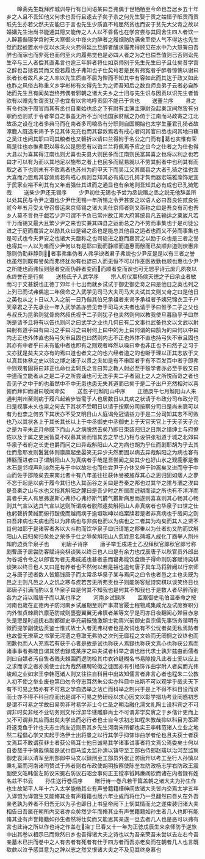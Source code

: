 <!-- { "loadSidebar": true } -->
　　皞斋先生既拜胙城训导行有日间语某曰吾弗偶于世栖栖至今命也吾居乡五十年乡之人且不吾知他又何求也吾行且逺去子矣子柰之何先生娶于贡之姑恒子眡贡而贡眡先生亦若父然夫安能已于言也先生少质直不茍屈然贫也而安于贫先大父竒之故以婚媾先生治尚书能通其隠又能传之人人以不昏昏也在学宫尝与其同舍生四人者饮一人醉暮偕寝学宫时天大寒御火中夜火灼醉者之履烟防防满舍至使人气不得达也先生觉而起裭置水中反以水沃火火弗得延比旦醉者醒求履弗得顾见在水中乃大怒詈曰吾醉也而寐也而非死也而何至火灼履弗觉也是必四人者之为之也偿吾值则已否则讼先生卒与三人者偿其直弗言也逾三年醉者将仕如京师别于先生先生曰子且仕矣昔学宫之醉也吾拯若焚而又偿若履也子弗知也子仕矣茍若是民有弗寃者乎醉者惊愧以谢曰长者长者故凡乡之人率以先生质直不屈为惮而不知其中有容如此而其达于政又如此也胙之风俗古称重义乡学彬彬有文得先生为之师吾知后之数良师良弟子云者必自胙始而先生且有闻矣岂终弗偶者邪朝之诸大夫乡之士旧与先生识与因贡以识先生者皆欲有以赠先生谓贡犹子也宜有以言呜呼贡固不能已于言也
　　送董兰序
　　县之有令也昉于周官而其有丞也自秦始也丞之下有尉有主簿主簿尉杂起秦汉间然皆有分职而丞则贰于令者举县之事盖无所不当问也国家财赋之办倚于江南而马政寄之江北故丞之设在北者多典马而在南者多司粮丞有分职则自国朝始也太学生董君孔猗者故涿鹿人既选来谒予予见其体充充也而其容敛焉若有戒心者问其官曰丞也问其地曰蘓之吴江也问其职曰司其粮者也又磬折以请曰兰得附于名公之门而有葛也实惟有荣焉是往也亦惟弗职以辱名公是愳愿有以诲兰兰将佩焉予应之曰今之仕者之为仕也得大县以为喜其得江南也则尤喜也夫县大则民多而江南则民富其喜之也将以利之也若曰才可以有为而以其地足以施布之者上也民多而赋易就以不劳其躬者中也利其有而取之者下也则未有不败焉者也苏州为府甲天下而吴江又其属县之大者孔猗之往也宜大喜而乃愳焉其容敛焉若有戒心焉则吾知其必有成已孔猗才隽而器宏端雅藻饰足宜于民家业裕不利其有又年甫强仕其进而之通显也有余地则吾知其必有成也已孔猗勉哉
　　送柴少尹还无锡序
　　少尹初仕无锡也予尝为丞説赠之丞之説无他辞盖所以处其民与令尹之道也少尹仕无锡一年所锡之令尹甚安之以语人必曰吾良佐贰良佐贰今年五月受太守召督运来京师锡之诸大夫仕京师者则又亟称之曰是吾良有司也吾乡人莫不言也于戯若少尹可谓不予负已常州故江南大府其统县凡五输运之粟嵗凡若干万而锡又最大且繁少尹之来也实兼其四县之运而总之乃不劳而事集也于是司徒公进之于庭而嘉赏之以励其众曰是锡之丞也是能总其他县之运者也而又不劳而事集也是可式也今夫尹安之也诸大夫亟称之也司徒进之庭而嘉赏之以励于众也是三者之誉也得其一人以为难而少尹何以有是耶曰勤而静顺而道惠而慤而已矣顺非道则谀惠非慤则伪勤非静则者事弗集伪者人弗孚谀者君子弗説也少尹反是是以有三者之誉也虽然则既有誉矣而弗终犹勿有也谚曰人而无恒不可以作巫医故勤也顺也惠也少尹之所能也而弗恒则慤者变而伪静者变而而顺者变而谀也可无愳乎诗云庻几夙夜以永终誉在是行矣
　　送杨氏子入武学序
　　宗人府仪賔杨侯天徳之子曰承业者敏而习于文甚鋭也正徳丁夘年十七出而就乡试试于御史御史竒之曰是他日之英也列之上列已而试弗偶逾二年侯命之入武学见司马大夫司马大夫试其文则又竒之曰是他日之英也从之卜日以入入之前一日乃偕其伯兄承祖者来谒予承祖者予姨兄锦衣卫千户天章君之子先承业一年入武学盖亦尝见竒于司马大夫者也请于予曰惟予二子之父也与叔氏为昆弟则犹骨肉然叔氏视予二子则犹子也夫然则何以教我使旦暮励乎予曰然防是请予且将有以告也则问之曰武学之业也几何曰有二文事也武备也文以文武以射曰射有道乎曰有曰习之乎曰习之曰射何上曰中的为上曰何谓的曰鹄为的曰何以中曰内志正也外体直也持弓矢审且固也曰然则内志不正也外体不直也持弓矢不审且固也其亦有中者乎曰未有能中者也即有之则观者哗然以噪曰幸也非正也予曰然子之习于文亦犹是矣夫文亦有的焉曰道也者文之的也六经者道之的也晰于理以正其志放于文以真其体叅之史以验之博之诸子以贯之夫如是有不审固者乎有不百发百中者乎即弗中则观者固将曰非正也命也孟轲氏之言曰羿之教人射必至于彀学者亦必至于彀又曰中道而立能者从之是二子之所尝诵也可无法乎夫二子者固上之人之所悦而竒之者也吾见子之中于的也虽然中不中无患也患无失其道而已矣于是二子出户充然相对以喜俯而拜仰而谢曰敬闻命矣
　　送忽子归斛阳山中序
　　正徳庚午七月斛阳山人来通判荆州至则病于履凡起若步皆需于人也居数日以其病之状请于布政分司布政分司曰是视事未乆也柰之何去下其状不受明日以请于按察分司按察分司曰是尚未衰可以有为也柰之何去下其状亦不受又明日山人庭谒免冠请益力于是二分司知其志不可敓也乃以其状各上于其长其长以上于中丞御史中丞御史上于天官天官上于天子天子允之是为辛未正月命既下而山人之病脱然去矣乃即日束装归归之日荆之缙绅士与府僚佐以及于属之吏民皆莫不叹慕其贤而惜其去之早也乃相与设供张祖道于城之北郊曰华泉子者府之长吏也爵而问之曰异哉斛阳山人之为病也胡为乎仕而剧耶胡为乎去其仕而愈耶发则鬒鬒体则廪廪起坐晏笑无异少夫然而固以病去异哉斛阳之为病也客有捧觞而进者曰子谓斛阳山人为真病者乎哉是吾尝闻之矣其少也好山水之观鹿豖是偕木石是邻视声利淡然无与于中以故壮也而仕尝尹于介休又倅于钟离矣又进而守于中山而佐于邵陵矣去来南北者十有八年虽往往获休誉被旌荐其心之思归固如痿人之夣不忘于起是以病于履今其归也入其函谷之关曰是吾秦之邦也过其华之隂与灞之涘曰是吾秦之山与水也又指其斛阳之麓曰是吾少时之所居而逰耕而读之所也有不洋洋而喜者乎夫人有思弗遂斯心弗纾心弗纾斯气欝气欝斯病思而遂则喜喜则其心畅其心畅则其气宣以达其气宣以达则所谓病者脱然逺矣斛阳山人非真病者也华泉子曰世之仕也躬磬折黄馘而俯行跛曵而越阈病于逾垣喘呻以临案牍若是者非真病也乎哉问之则曰吾非病也夫病也而以为非病也与非病也而以为病也之二者其为均矣而其人之贤不肖何如耶于是诸客者各以大斗酌而饮华泉子曰归请笔之郡乗以为仕者劝又酌而饮斛阳山人曰归矣归矣处之荣多于仕之辱矣斛阳山人忽姓忠名蒲城人成化丁酉举人荆州知府边贡华泉子也
　　别唐子诗序
　　唐子举壬戌进士乙丒拜秋官郎秋官郎号称剧曹唐子居尝防客赋诗奕棋谈笑以终日也人曰是有余力也戊辰唐子以秋官员外郎出为谷城令令之以郎官为者无弗戚戚也甚者恚而寝弗能饮食唐子得命则防客赋诗奕棋谈笑以终日也人又曰是有养者也不然何以若是裕也逾旬唐子具车马将辞阙以行京师之与唐子逰者数人皆觞饯唐子而太常丞华泉子某与焉问之曰令也者邑之主也夫既为邑之主则凡邑之人之饥之寒与疾若苦无所弗责也子则能防客赋诗奕棋以谈笑终日也耶唐子引满而酌以复华泉子曰是何其不知我也是何其不知我也于是数人者尽醉而别各为之诗以赠唐子而以某也序之
　　河南乡试録序
　　监察御史毛伯温奉命之按河南也嵗在正徳丙子防河南乡试届期至则严事肃官覈士程物咸集咸允及试庻寮职分内外惟贞棘扄饩廪范防咸则亹亹翼翼无弗慎者某等文乎是司亦日夜翻阅心殚目赤怠失是愳是时巡抚右副都御史李充嗣振弛激頽士勃焉兴前御史袁宗儒先事饬务谐明有徴而提学副使边贡鉴士惟式故士入者无弗材者也是故试也有不公忧者矣无私焉防者也故誊无潦草之书掌无混遗之卷取无弗协之次刋无靡程之文始而无罔恫之议终也而罔歉也而人人充焉若有获于心者是故是试也称获人焉録也称获文焉心也称获公焉而诸事事者弗敢自谓其然也録成某序之曰夫试者科举之谓也厯代求士孰非兹由而儒者则曰自媒者汚自售者贱夫棘围而逻防检其巾衣钤缝糊名书易隙投凡此者士奚以应上之求而求之者亦奚使士此为哉然纁聘轮徴之徒固亦有引经饰诈曲学附人者矣而光伟峻超之业如宋王李韩范诸人则又往往自科目中出故知儒言者非言心者也程朱二公教人初不使之举业废也第曰勿令夺志耳然朱公实亦科目中出斯不可以观学乎哉夫天下有不可易之势亦有不可易之学自选举之法亡而科举之制兴于是上不得不科目设而求而士亦不得不科目应而出是谓不可易之势研经以求心因文以彰学措功考业罔惑初志是谓不可易之学故曰易势非时易学非士今仁圣之朝治融化濡文礼陶士设科宾之不可谓非时矣非经不业切务则文斥浮屏华镂雕靡尚士不可谓非学矣賔之于乡偕计吏而上又不可谓非其应而出矣夫学出而必行者也士自今求初志如程朱教哉抑以科目为筌蹄将遂兎鱼乎计也夫志士尚友近则景其乡先生河南宋所都也实王李韩范诸人立业之地然二程倡心学又实起于洛伊士出将景之以行其学乎抑饰诈曲学者伦也且夫获士者获文焉耳不敢谓获非士者获公焉耳士他日诚易其学诸事试事者将文焉公焉委矣士何以自委哉于乎慎哉慎哉是试也御马监太监孙清以镇守至工部右侍郎赵璜以治河至监察御史袁泽以清军至刑部郎中马文以録刑至工部员外张正防唐升以考工至行人孙慎以秉礼至而河南诸司赞试于外者则右布政使胡玥按察使陈奎左防政杨志学右防政王震副使文皓韩俊左防议宋冕右防议石昭佥事何正王镗李钺韩亷阎钦而诸在内者録有姓名兹不书云
　　孙生送行巻后序
　　赠行诗一巻凡若干篇盖朝之诸大夫为孙生作也生故邹平人年十六入太学能脩其业有声誉籍籍缙绅间故诸大夫皆内交焉太学五年入译馆为译馆生又能脩其业有声籍籍也居六年业成而将仕乃一旦翻然曰吾乆在外吾亲老孰为养者不归吾无以为子也即日上书皇帝阙下上悯其情而允之遂束装归诸大夫相告曰吾属在朝所内交者亦众矣然少年而脩其业有声誉籍籍如孙生者几人也即有能脩其业有声誉籍籍如孙生者然将仕矣而又能思其亲遂一旦去者几人也是恶可以弗有言也此诗之所以作也诗之作盖在治丁巳春又十一年为正徳戊辰生来京师防予逆旅中出其巻以相示已而愀然曰乡也吾得诸大夫之诗也以为吾亲荣吾未尝以去左右今吾亲墓木已拱而巻中之人有去者有死者有仕于四方者而吾亦老矣而在朝者几人也言既欷歔以泣予感其意为之辞以志之然又恨诸大夫之不及见其终身慕也




